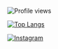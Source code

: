 <!---
vebriann/vebriann is a ✨ special ✨ repository because its `README.md` (this file) appears on your GitHub profile.
You can click the Preview link to take a look at your changes.
--->

<!--START_SECTION:waka-->

![Profile views](https://komarev.com/ghpvc/?username=vebriann&color=red)

[![Top Langs](https://github-readme-stats.vercel.app/api/top-langs/?username=vebriann&layout=compact)](https://github.com/vebriann/github-readme-stats)

<!--Medsos saya-->

[![Instagram](https://img.shields.io/badge/Instagram-Ikuti-green?style=for-the-badge&logo=Instagram)](https://www.instagram.com/vebriandev)
